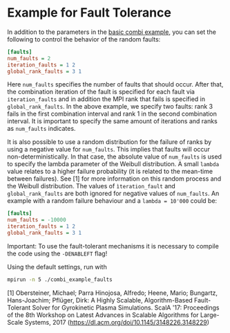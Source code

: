 # Example for Fault Tolerance

In addition to the parameters in the [basic combi example](../combi_example/README.md),
you can set the following to control the behavior of the random faults:

```ini
[faults]
num_faults = 2
iteration_faults = 1 2
global_rank_faults = 3 1
```

Here `num_faults` specifies the number of faults that should occur.
After that, the combination iteration of the fault is specified for each fault
via `iteration_faults` and in addition the MPI rank that fails is specified
in `global_rank_faults`.
In the above example, we specify two faults:
rank 3 fails in the first combination interval and rank 1 in the second
combination interval.
It is important to specify the same amount of iterations and ranks as
`num_faults` indicates.

It is also possible to use a random distribution for the failure of ranks by
using a negative value for `num_faults`.
This implies that faults will occur non-deterministically.
In that case, the absolute value of `num_faults` is used to specify the lambda
parameter of the Weibull distribution.
A small `lambda` value relates to a higher failure probability (it is related
to the mean-time between failures).
See [1] for more information on this random process and the Weibull distribution.
The values of `ìteration_fault` and `global_rank_faults` are both ignored for
negative values of `num_faults`.
An example with a random failure behaviour and a `lambda = 10'000` could be:

```ini
[faults]
num_faults = -10000
iteration_faults = 1 2
global_rank_faults = 3 1
```

Important: To use the fault-tolerant mechanisms it is necessary to compile the
code using the `-DENABLEFT` flag!

Using the default settings, run with

```bash
mpirun -n 5 ./combi_example_faults
```

[1] Obersteiner, Michael; Parra Hinojosa, Alfredo; Heene, Mario;
Bungartz, Hans-Joachim; Pflüger, Dirk:
A Highly Scalable, Algorithm-Based Fault-Tolerant Solver for Gyrokinetic Plasma Simulations.
ScalA '17: Proceedings of the 8th Workshop on Latest Advances in Scalable Algorithms
for Large-Scale Systems, 2017 (https://dl.acm.org/doi/10.1145/3148226.3148229)
